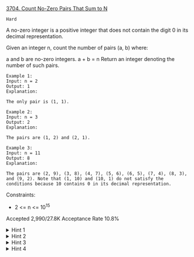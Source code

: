 [3704. Count No-Zero Pairs That Sum to N](https://leetcode.com/problems/count-no-zero-pairs-that-sum-to-n/)

`Hard`

A no-zero integer is a positive integer that does not contain the digit 0 in its decimal representation.

Given an integer n, count the number of pairs (a, b) where:

a and b are no-zero integers.
a + b = n
Return an integer denoting the number of such pairs.

```
Example 1:
Input: n = 2
Output: 1
Explanation:

The only pair is (1, 1).

Example 2:
Input: n = 3
Output: 2
Explanation:

The pairs are (1, 2) and (2, 1).

Example 3:
Input: n = 11
Output: 8
Explanation:

The pairs are (2, 9), (3, 8), (4, 7), (5, 6), (6, 5), (7, 4), (8, 3), and (9, 2). Note that (1, 10) and (10, 1) do not satisfy the conditions because 10 contains 0 in its decimal representation.
```

Constraints:

- 2 <= n <= $10^{15}$
 

Accepted
2,990/27.8K
Acceptance Rate
10.8%

<details>
<summary>Hint 1</summary>

Use digit DP over the decimal representation of n.

</details>
<details>
<summary>Hint 2</summary>

At each digit, track whether a carry is present and whether a or b has used a zero so far.

</details>
<details>
<summary>Hint 3</summary>

Transition by choosing digits for a and b that add up (with carry) to the current digit of n.

</details>
<details>
<summary>Hint 4</summary>

Subtract the cases where either number ends up being zero-containing when n itself is no-zero.

</details>